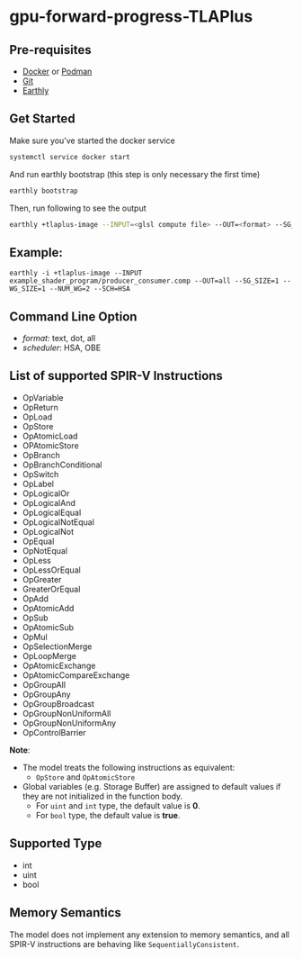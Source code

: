 # gpu-forward-progress-TLAPlus

## Pre-requisites
- [Docker](https://docs.docker.com/install/) or [Podman](https://github.com/containers/podman/blob/main/docs/tutorials/podman_tutorial.md)
- [Git](https://git-scm.com/book/en/v2/Getting-Started-Installing-Git)
- [Earthly](https://earthly.dev/get-earthly)

## Get Started
Make sure you've started the docker service
```bash
systemctl service docker start
```
And run earthly bootstrap (this step is only necessary the first time)
```bash
earthly bootstrap
```
Then, run following to see the output
```bash
earthly +tlaplus-image --INPUT=<glsl compute file> --OUT=<format> --SG_SIZE=<size of subgroup> --WG_SIZE=<workgroup size> --NUM_WG=<number of workgroup> --SCH=<scheduler>
```

## Example:
`earthly -i +tlaplus-image --INPUT example_shader_program/producer_consumer.comp --OUT=all --SG_SIZE=1 --WG_SIZE=1 --NUM_WG=2 --SCH=HSA`

## Command Line Option
- *format*: text, dot, all
- *scheduler*: HSA, OBE

## List of supported SPIR-V Instructions
- OpVariable
- OpReturn
- OpLoad
- OpStore
- OpAtomicLoad
- OPAtomicStore
- OpBranch
- OpBranchConditional
- OpSwitch
- OpLabel
- OpLogicalOr
- OpLogicalAnd
- OpLogicalEqual
- OpLogicalNotEqual
- OpLogicalNot
- OpEqual
- OpNotEqual
- OpLess
- OpLessOrEqual
- OpGreater
- GreaterOrEqual
- OpAdd
- OpAtomicAdd
- OpSub
- OpAtomicSub
- OpMul
- OpSelectionMerge
- OpLoopMerge
- OpAtomicExchange
- OpAtomicCompareExchange
- OpGroupAll
- OpGroupAny
- OpGroupBroadcast
- OpGroupNonUniformAll
- OpGroupNonUniformAny
- OpControlBarrier

**Note**:
- The model treats the following instructions as equivalent:
    - `OpStore` and `OpAtomicStore`
- Global variables (e.g. Storage Buffer) are assigned to default values if they are not initialized in the function body.
    - For `uint` and `int` type, the default value is **0**.
    - For `bool` type, the default value is **true**.

## Supported Type
- int
- uint
- bool

## Memory Semantics
The model does not implement any extension to memory semantics, and all SPIR-V instructions
are behaving like `SequentiallyConsistent`.
